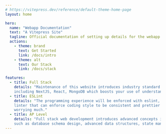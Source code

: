 ```yaml
---
# https://vitepress.dev/reference/default-theme-home-page
layout: home

hero:
  name: "Webapp Documentation"
  text: "A Vitepress Site"
  tagline: Official documentation of setting up details for the webapp
  actions:
    - theme: brand
      text: Get Started
      link: /docs/intro
    - theme: alt
      text: Our Stack
      link: /docs/stack

features:
  - title: Full Stack
    details: "Maintenance of this website introduces industry standard libraries
    including NextJS, React, MongoDB which boosts your use of understanding libraries." 
  - title: ESLint
    details: "The programming experience will be enforced with eslint, a strict
    linter that can enforce coding style to be consistent and prettier code without
    worrying much."
  - title: AP Level
    details: "Full stack web development introduces advanced concepts in programming
    such as database schema design, advanced data structures, state management."
---
```

